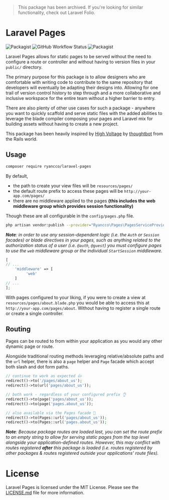 > This package has been archived. If you're looking for similar functionality, check out Laravel Folio.

# Laravel Pages
![Packagist](https://img.shields.io/packagist/l/ryancco/laravel-pages?style=flat-square)
![GitHub Workflow Status](https://github.com/ryancco/laravel-pages/actions/workflows/tests.yml/badge.svg?style=flat-square)
![Packagist](https://img.shields.io/packagist/dm/ryancco/laravel-pages?style=flat-square)


Laravel Pages allows for static pages to be served without the need to configure a route or controller and without having to version files in your `public/` directory.

The primary purpose for this package is to allow designers who are comfortable with writing code to contribute to the same repository that developers will eventually be adapting their designs into. Allowing for one trail of version control history to step through and a more collaborative and inclusive workspace for the entire team without a higher barrier to entry.

There are also plenty of other use cases for such a package - anywhere you want to quickly scaffold and serve static files with the added abilities to leverage the blade compiler composing your pages and Laravel mix for building assets without having to create a new project.

This package has been heavily inspired by [High Voltage](https://github.com/thoughtbot/high_voltage) by [thoughtbot](https://github.com/thoughtbot) from the Rails world.

## Usage
```bash
composer require ryancco/laravel-pages
```

By default,
  - the path to create your view files will be `resources/pages/`
  - the default route prefix to access these pages will be `http://your-app.com/pages/`
  - there are no middleware applied to the pages **(this includes the web middleware group which provides session functionality)**

Though these are all configurable in the `config/pages.php` file.
```bash
php artisan vendor:publish --provider="Ryancco\Pages\PagesServiceProvider"
```
_**Note**: in order to use any session-dependent logic (i.e. the `Auth` or `Session` facades) or blade directives in your pages, such as anything related to the authorization status of a user (i.e. `@auth`, `@guest`) you must configure pages to use the `web` middleware group or the individual `StartSession` middleware._
```php
[
// ...
    'middleware' => [
         'web'
    ]
// ...
];
```

With pages configured to your liking, if you were to create a view at `resources/pages/about.blade.php` you would be able to access this at `http://your-app.com/pages/about`. Without having to register a single route or create a single controller.

## Routing

Pages can be routed to from within your application as you would any other dynamic page or route.

Alongside traditional routing methods leveraging relative/absolute paths and the `url` helper, there is also a `page` helper and `Page` facade which accept both slash and dot form paths.

```php
// continue to work as expected 👍
redirect()->to('/pages/about_us');
redirect()->to(url('pages/about_us'));

// both work - regardless of your configured prefix 👌
redirect()->to(page('pages/about_us'));
redirect()->to(page('pages.about_us'));

// also available via the Pages facade 🤝
redirect()->to(Pages::url('pages/about_us'));
redirect()->to(Pages::url('pages.about_us'));
```

_**Note**: Because package routes are loaded last, you can set the route prefix to an empty string to allow for serving static pages from the top level alongside your application-defined routes. However, this may conflict with routes registered **after** this package is loaded (i.e. routes registered by other packages & routes registered outside your applications' route files)._

# License
Laravel Pages is licensed under the MIT License. Please see the [LICENSE.md](LICENSE.md) file for more information.
